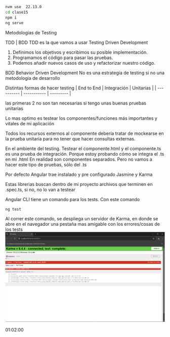 ```bash
nvm use  22.13.0
cd clase15
npm i
ng serve
```

Metodologias de Testing

TDD | BDD
TDD es la que vamos a usar
Testing Driven Development
1. Definimos los objetivos y escribimos su posible implementación.
2. Programamos el código para pasar las pruebas.
3. Podemos añadir nuevos casos de uso y refactorizar nuestro código.

BDD
Behavior Driven Development
No es una estrategia de testing si no una metodologia de desarrollo

Distintas formas de hacer testing
| End to End | Integración | Unitarias |
| ---------- | ----------- | --------- |

las primeras 2 no son tan necesarias si tengo unas buenas pruebas unitarias

Lo mas optimo es testear los componentes/funciones más importantes y vitales de mi aplicación

Todos los recursos externos al componente debería tratar de mockearse en la prueba unitaria para no tener que hacer consultas externas. 

En el ambiente del testing.
Testear el componente.html y el componente.ts es una prueba de integración. Porque estoy probando cómo se integra el .ts en mi .html
En realidad son componentes separados. Pero no vamos a hacer este tipo de pruebas, sólo del .ts

Por defecto Angular trae instalado y pre configurado Jasmine y Karma


Estas librerias buscan dentro de mi proyecto archivos que terminen en .spec.ts, si no, no lo van a testear

Angular CLI  tiene un comando para los tests. Con este comando
```bash 
ng test
```

Al correr este comando, se despliega un servidor de Karma, en donde se abre en el navegador una pestaña mas amigable con los errores/cosas de los tests
![alt text](image.png)






 















01:02:00